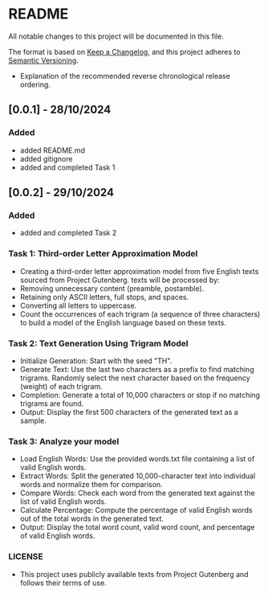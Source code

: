 # README
All notable changes to this project will be documented in this file.

The format is based on [Keep a Changelog](https://keepachangelog.com/en/1.1.0/),
and this project adheres to [Semantic Versioning](https://semver.org/spec/v2.0.0.html).

- Explanation of the recommended reverse chronological release ordering.

## [0.0.1] - 28/10/2024
### Added
- added README.md
- added gitignore
- added and completed Task 1

## [0.0.2] - 29/10/2024
### Added
- added and completed Task 2

### Task 1: Third-order Letter Approximation Model
- Creating a third-order letter approximation model from five English texts sourced from Project Gutenberg. texts will be processed by:
- Removing unnecessary content (preamble, postamble).
- Retaining only ASCII letters, full stops, and spaces.
- Converting all letters to uppercase.
- Count the occurrences of each trigram (a sequence of three characters) to build a model of the English language based on these texts.

### Task 2: Text Generation Using Trigram Model
- Initialize Generation: Start with the seed "TH".
- Generate Text: Use the last two characters as a prefix to find matching trigrams. Randomly select the next character based on the frequency (weight) of each trigram.
- Completion: Generate a total of 10,000 characters or stop if no matching trigrams are found.
- Output: Display the first 500 characters of the generated text as a sample.

### Task 3: Analyze your model
- Load English Words: Use the provided words.txt file containing a list of valid English words.
- Extract Words: Split the generated 10,000-character text into individual words and normalize them for comparison.
- Compare Words: Check each word from the generated text against the list of valid English words.
- Calculate Percentage: Compute the percentage of valid English words out of the total words in the generated text.
- Output: Display the total word count, valid word count, and percentage of valid English words.

### LICENSE
- This project uses publicly available texts from Project Gutenberg and follows their terms of use.
